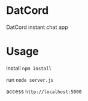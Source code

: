# DatCord
DatCord instant chat app

# Usage

install `npm install`

run `node server.js`

access `http://localhost:5000`
